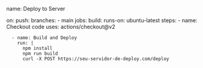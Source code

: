 name: Deploy to Server

on:
  push:
    branches:
      - main
jobs:
  build:
    runs-on: ubuntu-latest
    steps:
      - name: Checkout code
        uses: actions/checkout@v2

      - name: Build and Deploy
        run: |
          npm install
          npm run build
          curl -X POST https://seu-servidor-de-deploy.com/deploy
